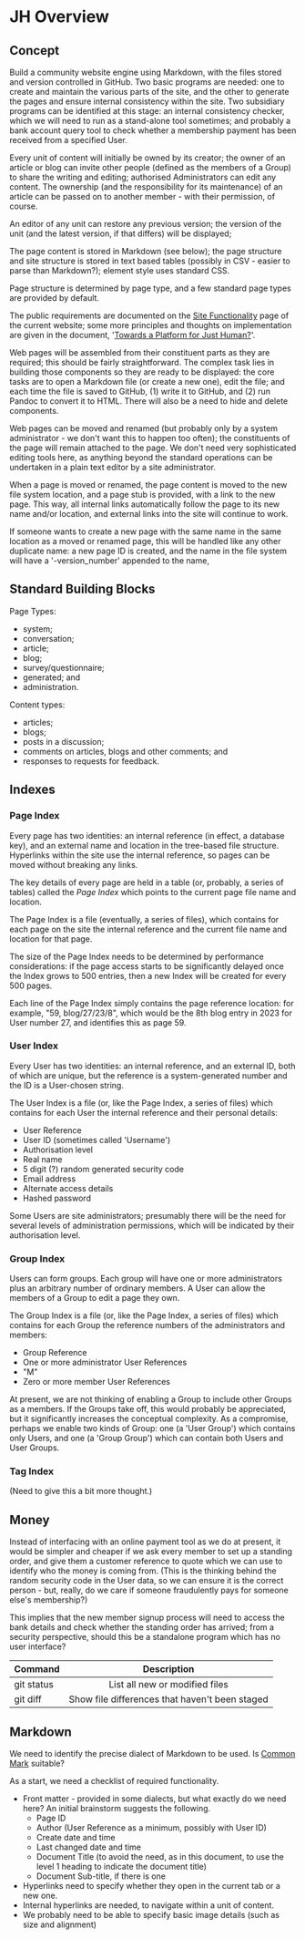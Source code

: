 # JH Overview

## Concept

Build a community website engine using Markdown, with the files stored and version controlled in GitHub.  Two basic programs are needed: one to create and maintain the various parts of the site, and the other to generate the pages and ensure internal consistency within the site. Two subsidiary programs can be identified at this stage: an internal consistency checker, which we will need to run as a stand-alone tool sometimes; and probably a bank account query tool to check whether a membership payment has been received from a specified User.

Every unit of content will initially be owned by its creator; the owner of an article or blog can invite other people (defined as the members of a Group) to share the writing and editing; authorised Administrators can edit any content.  The ownership (and the responsibility for its maintenance) of an article can be passed on to another member - with their permission, of course.

An editor of any unit can restore any previous version; the version of the unit (and the latest version, if that differs) will be displayed; 

The page content is stored in Markdown (see below); the page structure and site structure is stored in text based tables (possibly in CSV - easier to parse than Markdown?); element style uses standard CSS.

Page structure is determined by page type, and a few standard page types are provided by default.

The public requirements are documented on the [Site Functionality](https://just-human.net/admin-discussion/site-functionality "Site Functionality") page of the current website; some more principles and thoughts on implementation are given in the document, '[Towards a Platform for Just Human?](Towards_A_Platform.md)'.

Web pages will be assembled from their constituent parts as they are required; this should be fairly straightforward.  The complex task lies in building those components so they are ready to be displayed: the core tasks are to open a Markdown file (or create a new one), edit the file; and each time the file is saved to GitHub, (1) write it to GitHub, and (2) run Pandoc to convert it to HTML. There will also be a need to hide and delete components.

Web pages can be moved and renamed (but probably only by a system administrator - we don't want this to happen too often); the constituents of the page will remain attached to the page.  We don't need very sophisticated editing tools here, as anything beyond the standard operations can be undertaken in a plain text editor by a site administrator.

When a page is moved or renamed, the page content is moved to the new file system location, and a page stub is provided, with a link to the new page.  This way, all internal links automatically follow the page to its new name and/or location, and external links into the site will continue to work.

If someone wants to create a new page with the same name in the same location as a moved or renamed page, this will be handled like any other duplicate name: a new page ID is created, and the name in the file system will have a '-version_number' appended to the name,


## Standard Building Blocks

Page Types:
* system;
* conversation;
* article;
* blog;
* survey/questionnaire;
* generated; and
* administration.

Content types:

* articles;
* blogs;
* posts in a discussion;
* comments on articles, blogs and other comments; and
* responses to requests for feedback.


## Indexes

### Page Index
Every page has two identities: an internal reference (in effect, a database key), and an external name and location in the tree-based file structure.  Hyperlinks within the site use the internal reference, so pages can be moved without breaking any links.

The key details of every page are held in a table (or, probably, a series of tables) called the *Page Index* which points to the current page file name and location.

The Page Index is a file (eventually, a series of files), which contains for each page on the site the internal reference and the current file name and location for that page.

The size of the Page Index needs to be determined by performance considerations: if the page access starts to be significantly delayed once the Index grows to 500 entries, then a new Index will be created for every 500 pages.

Each line of the Page Index simply contains the page reference location: for example, "59, blog/27/23/8", which would be the 8th blog entry in 2023 for User number 27, and identifies this as page 59.


### User Index

Every User has two identities: an internal reference, and an external ID, both of which are unique, but the reference is a system-generated number and the ID is a User-chosen string.

The User Index is a file (or, like the Page Index, a series of files) which contains for each User the internal reference and their personal details:

* User Reference
* User ID (sometimes called 'Username')
* Authorisation level
* Real name
* 5 digit (?) random generated security code
* Email address
* Alternate access details
* Hashed password

Some Users are site administrators; presumably there will be the need for several levels of administration permissions, which will be indicated by their authorisation level.

### Group Index

Users can form groups.  Each group will have one or more administrators plus an arbitrary number of ordinary members. A User can allow the members of a Group to edit a page they own.

The Group Index is a file (or, like the Page Index, a series of files) which contains for each Group the reference numbers of the administrators and members:

* Group Reference
* One or more administrator User References
* "M"
* Zero or more member User References

At present, we are not thinking of enabling a Group to include other Groups as a members.  If the Groups take off, this would probably be appreciated, but it significantly increases the conceptual complexity.  As a compromise, perhaps we enable two kinds of Group: one (a 'User Group') which contains only Users, and one (a 'Group Group') which can contain both Users and User Groups.

### Tag Index

(Need to give this a bit more thought.)

## Money

Instead of interfacing with an online payment tool as we do at present, it would be simpler and cheaper if we ask every member to set up a standing order, and give them a customer reference to quote which we can use to identify who the money is coming from. (This is the thinking behind the random security code in the User data, so we can ensure it is the correct person - but, really, do we care if someone fraudulently pays for someone else's membership?)

This implies that the new member signup process will need to access the bank details and check whether the standing order has arrived; from a security perspective, should this be a standalone program which has no user interface?


| Command | Description |
| --- | :---: |
| git status | List all new or modified files |
| git diff | Show file differences that haven't been staged |


## Markdown

We need to identify the precise dialect of Markdown to be used.  Is [Common Mark](https://commonmark.org/ "Common Mark") suitable?

As a start, we need a checklist of required functionality.

* Front matter - provided in some dialects, but what exactly do we need here?  An initial brainstorm suggests the following.
  * Page ID
  * Author (User Reference as a minimum, possibly with User ID)
  * Create date and time
  * Last changed date and time
  * Document Title (to avoid the need, as in this document, to use the level 1 heading to indicate the document title)
  * Document Sub-title, if there is one
* Hyperlinks need to specify whether they open in the current tab or a new one.
* Internal hyperlinks are needed, to navigate within a unit of content.
* We probably need to be able to specify basic image details (such as size and alignment)


